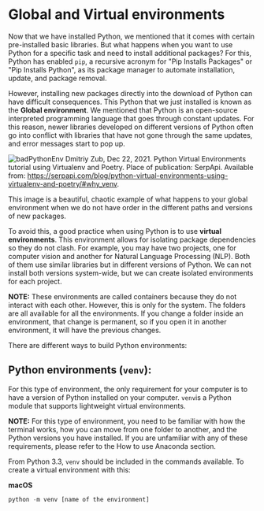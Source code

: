 # Global and Virtual environments

Now that we have installed Python, we mentioned that it comes with certain pre-installed basic libraries. But what happens when you want to use Python for a specific task and need to install additional packages? For this, Python has enabled `pip`, a recursive acronym for "Pip Installs Packages" or "Pip Installs Python", as its package manager to automate installation, update, and package removal.

However, installing new packages directly into the download of Python can have difficult consequences. This Python that we just installed is known as the **Global environment**. We mentioned that Python is an open-source interpreted programming language that goes through constant updates. For this reason, newer libraries developed on different versions of Python often go into conflict with libraries that have not gone through the same updates, and error messages start to pop up.

![badPythonEnv](https://github.com/mayraberrones94/CCI_technical/assets/35910638/807787ef-d5e2-4740-854b-f387b1602e90)
Dmitriy Zub, Dec 22, 2021. Python Virtual Environments tutorial using Virtualenv and Poetry. Place of publication: SerpApi. Available from: https://serpapi.com/blog/python-virtual-environments-using-virtualenv-and-poetry/#why_venv.

This image is a beautiful, chaotic example of what happens to your global environment when we do not have order in the different paths and versions of new packages.

To avoid this, a good practice when using Python is to use **virtual environments**. This environment allows for isolating package dependencies so they do not clash. For example, you may have two projects, one for computer vision and another for Natural Language Processing (NLP). Both of them use similar libraries but in different versions of Python. We can not install both versions system-wide, but we can create isolated environments for each project.

**NOTE:** These environments are called containers because they do not interact with each other. However, this is only for the system. The folders are all available for all the environments. If you change a folder inside an environment, that change is permanent, so if you open it in another environment, it will have the previous changes. 

There are different ways to build Python environments:

## Python environments (`venv`):

For this type of environment, the only requirement for your computer is to have a version of Python installed on your computer. `venv`is a Python module that supports lightweight virtual environments. 

**NOTE:** For this type of environment, you need to be familiar with how the terminal works, how you can move from one folder to another, and the Python versions you have installed. If you are unfamiliar with any of these requirements, please refer to the How to use Anaconda section.

From Python 3.3, `venv` should be included in the commands available. To create a virtual environment with this:

**macOS**

```python
python -m venv [name of the environment]
```



